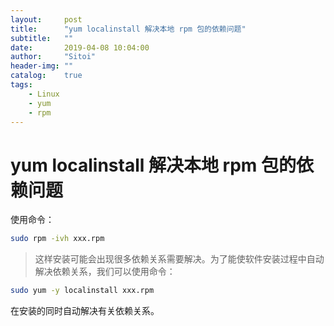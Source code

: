```yaml
---
layout:     post
title:      "yum localinstall 解决本地 rpm 包的依赖问题"
subtitle:   ""
date:       2019-04-08 10:04:00
author:     "Sitoi"
header-img: ""
catalog:    true
tags:
    - Linux
    - yum
    - rpm
---
```


# yum localinstall 解决本地 rpm 包的依赖问题


使用命令：

```bash
sudo rpm -ivh xxx.rpm
```

> 这样安装可能会出现很多依赖关系需要解决。为了能使软件安装过程中自动解决依赖关系，我们可以使用命令：

```bash
sudo yum -y localinstall xxx.rpm
```

在安装的同时自动解决有关依赖关系。